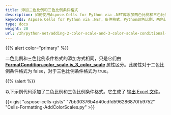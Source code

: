 ```yaml
---
title: 添加二色比例和三色比例条件格式
description: 如何使用Aspose.Cells for Python via .NET库添加两色比例和三色比例的条件格式。调整这些条件，可以更好地控制单元格的外观。
keywords: Aspose.Cells for Python via .NET，条件格式，Python颜色比例，两色比例，三色比例
type: docs
weight: 20
url: /zh/python-net/adding-2-color-scale-and-3-color-scale-conditional-formattings/
---
```


{{% alert color="primary" %}}

二色比例和三色比例条件格式的添加方式相同，只是它们由 [**FormatCondition.color_scale.is_3_color_scale**](https://reference.aspose.com/cells/python-net/aspose.cells/colorscale/is_3_color_scale) 属性区分。此属性对于二色比例条件格式为 false，对于三色比例条件格式为 true。

{{% /alert %}}

以下示例代码添加了二色比例和三色比例条件格式。它生成了 [输出 Excel 文件](5115058.xlsx)。

{{< gist "aspose-cells-gists" "7bb30376b4d40cdfd596286870fb9752" "Cells-Formatting-AddColorScales.py" >}}

